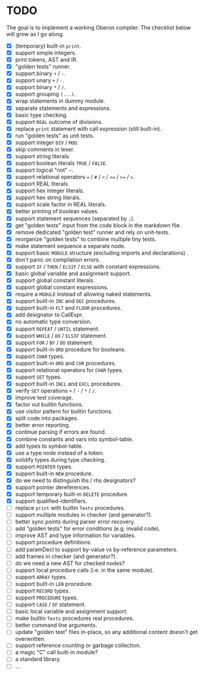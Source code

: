 # TODO

The goal is to implement a working Oberon compiler. The checklist below will grow as I go along.

- [x] (temporary) built-in `print`.
- [x] support simple integers.
- [x] print tokens, AST and IR.
- [x] "golden tests" runner.
- [x] support binary `+` / `-`.
- [x] support unary `+` / `-`.
- [x] support binary `*` / `/`.
- [x] support grouping `(...)`.
- [x] wrap statements in dummy module.
- [x] separate statements and expressions.
- [x] basic type checking.
- [x] support `REAL` outcome of divisions.
- [x] replace `print` statement with call expression (still built-in).
- [x] run "golden tests" as unit tests.
- [x] support integer `DIV` / `MOD`.
- [x] skip comments in lexer.
- [x] support string literals.
- [x] support boolean literals `TRUE` / `FALSE`.
- [x] support logical "not" `~`.
- [x] support relational operators `=` / `#` / `<` / `<=` / `>=` / `>`.
- [x] support REAL literals.
- [x] support hex integer literals.
- [x] support hex string literals.
- [x] support scale factor in REAL literals.
- [x] better printing of boolean values.
- [x] support statement sequences (separated by `;`).
- [x] get "golden tests" input from the code block in the markdown file.
- [x] remove dedicated "golden test" runner and rely on unit-tests.
- [x] reorganize "golden tests" to combine multiple tiny tests.
- [x] make statement sequence a separate node.
- [x] support basic `MODULE` structure (excluding imports and declarations) .
- [x] don't panic on compilation errors.
- [x] support `IF` / `THEN` / `ELSIF` / `ELSE` with constant expressions.
- [x] basic global variable and assignment support.
- [x] support global constant literals.
- [x] support global constant expressions.
- [x] require a `MODULE` instead of allowing naked statements.
- [X] support built-in `INC` and `DEC` procedures. 
- [X] support built-in `FLT` and `FLOOR` procedures.
- [X] add designator to CallExpr.
- [X] no automatic type conversion.
- [X] support `REPEAT` / `UNTIL` statement.
- [X] support `WHILE` / `DO` / `ELSIF` statement.
- [X] support `FOR` / `BY` / `DO` statement.
- [x] support built-in `ORD` procedure for booleans. 
- [X] support `CHAR` types. 
- [X] support built-in `ORD` and `CHR` procedures.
- [x] support relational operators for `CHAR` types.
- [X] support `SET` types.
- [X] support built-in `INCL` and `EXCL` procedures. 
- [x] verify `SET` operations `+` / `-` / `*` / `/`.
- [x] improve test coverage.
- [x] factor out builtin functions.
- [x] use visitor pattern for builtin functions.
- [x] split code into packages.
- [x] better error reporting.
- [x] continue parsing if errors are found.
- [x] combine constants and vars into symbol-table.
- [x] add types to symbol-table.
- [x] use a type node instead of a token.
- [x] solidify types during type checking.
- [x] support `POINTER` types.
- [x] support built-in `NEW` procedure.
- [x] do we need to distinguish lhs / rhs designators?
- [x] support pointer dereferences.
- [x] support temporary built-in `DELETE` procedure.
- [x] support qualified-identifiers.
- [ ] replace `print` with builtin `Texts` procedures.
- [ ] support multiple modules in checker (and generator?).
- [ ] better sync points during parser error recovery.
- [ ] add "golden tests" for error conditions (e.g. invalid code).
- [ ] improve AST and type information for variables.
- [ ] support procedure definitions.
- [ ] add paramDecl to support by-value vs by-reference parameters.
- [ ] add frames in checker (and generator?).
- [ ] do we need a new AST for checked nodes?
- [ ] support local procedure calls (i.e. in the same module).
- [ ] support `ARRAY` types.
- [ ] support built-in `LEN` procedure.
- [ ] support `RECORD` types.
- [ ] support `PROCEDURE` types.
- [ ] support `CASE` / `OF` statement.
- [ ] basic local variable and assignment support.
- [ ] make builtin `Texts` procedures real procedures.
- [ ] better command line arguments.
- [ ] update "golden test" files in-place, so any additional content doesn't get overwritten.
- [ ] support reference counting or garbage collection.
- [ ] a magic "C" call built-in module?
- [ ] a standard library.
- [ ] ...
